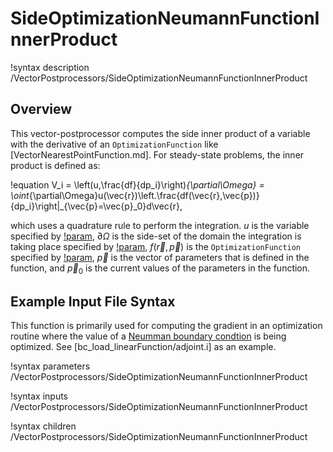 # SideOptimizationNeumannFunctionInnerProduct

!syntax description /VectorPostprocessors/SideOptimizationNeumannFunctionInnerProduct

## Overview

This vector-postprocessor computes the side inner product of a variable with the derivative of an `OptimizationFunction` like [VectorNearestPointFunction.md]. For steady-state problems, the inner product is defined as:

!equation
V_i = \left(u,\frac{df}{dp_i}\right)_{\partial\Omega} = \oint_{\partial\Omega}u(\vec{r})\left.\frac{df(\vec{r},\vec{p})}{dp_i}\right|_{\vec{p}=\vec{p}_0}d\vec{r},

which uses a quadrature rule to perform the integration. $u$ is the variable specified by [!param](/VectorPostprocessors/SideOptimizationNeumannFunctionInnerProduct/variable), $\partial\Omega$ is the side-set of the domain the integration is taking place specified by [!param](/VectorPostprocessors/SideOptimizationNeumannFunctionInnerProduct/boundary), $f(\vec{r}, \vec{p})$ is the `OptimizationFunction` specified by [!param](/VectorPostprocessors/SideOptimizationNeumannFunctionInnerProduct/function), $\vec{p}$ is the vector of parameters that is defined in the function, and $\vec{p}_0$ is the current values of the parameters in the function.

## Example Input File Syntax

This function is primarily used for computing the gradient in an optimization routine where the value of a [Neumman boundary condtion](FunctionNeumannBC.md) is being optimized. See [bc_load_linearFunction/adjoint.i] as an example.

!syntax parameters /VectorPostprocessors/SideOptimizationNeumannFunctionInnerProduct

!syntax inputs /VectorPostprocessors/SideOptimizationNeumannFunctionInnerProduct

!syntax children /VectorPostprocessors/SideOptimizationNeumannFunctionInnerProduct

